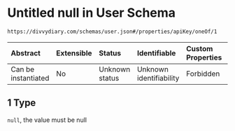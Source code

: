 # Untitled null in User Schema

```txt
https://divvydiary.com/schemas/user.json#/properties/apiKey/oneOf/1
```

| Abstract            | Extensible | Status         | Identifiable            | Custom Properties | Additional Properties | Access Restrictions | Defined In                                                     |
| :------------------ | :--------- | :------------- | :---------------------- | :---------------- | :-------------------- | :------------------ | :------------------------------------------------------------- |
| Can be instantiated | No         | Unknown status | Unknown identifiability | Forbidden         | Allowed               | none                | [user.json\*](../src/schemas/user.json "open original schema") |

## 1 Type

`null`, the value must be null
